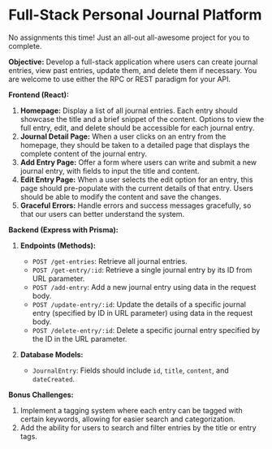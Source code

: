 # Full-Stack Personal Journal Platform

No assignments this time! Just an all-out all-awesome project for you to complete. 

**Objective:** Develop a full-stack application where users can create journal entries, view past entries, update them, and delete them if necessary. You are welcome to use either the RPC or REST paradigm for your API.

**Frontend (React):**
1. **Homepage:** Display a list of all journal entries. Each entry should showcase the title and a brief snippet of the content. Options to view the full entry, edit, and delete should be accessible for each journal entry.
2. **Journal Detail Page:** When a user clicks on an entry from the homepage, they should be taken to a detailed page that displays the complete content of the journal entry.
3. **Add Entry Page:** Offer a form where users can write and submit a new journal entry, with fields to input the title and content.
4. **Edit Entry Page:** When a user selects the edit option for an entry, this page should pre-populate with the current details of that entry. Users should be able to modify the content and save the changes.
5. **Graceful Errors:** Handle errors and success messages gracefully, so that our users can better understand the system. 

**Backend (Express with Prisma):**
1. **Endpoints (Methods):**
   - `POST /get-entries`: Retrieve all journal entries.
   - `POST /get-entry/:id`: Retrieve a single journal entry by its ID from URL parameter.
   - `POST /add-entry`: Add a new journal entry using data in the request body.
   - `POST /update-entry/:id`: Update the details of a specific journal entry (specified by ID in URL parameter) using data in the request body.
   - `POST /delete-entry/:id`: Delete a specific journal entry specified by the ID in the URL parameter.

2. **Database Models:**
   - `JournalEntry`: Fields should include `id`, `title`, `content`, and `dateCreated`.

**Bonus Challenges:**
1. Implement a tagging system where each entry can be tagged with certain keywords, allowing for easier search and categorization.
2. Add the ability for users to search and filter entries by the title or entry tags. 